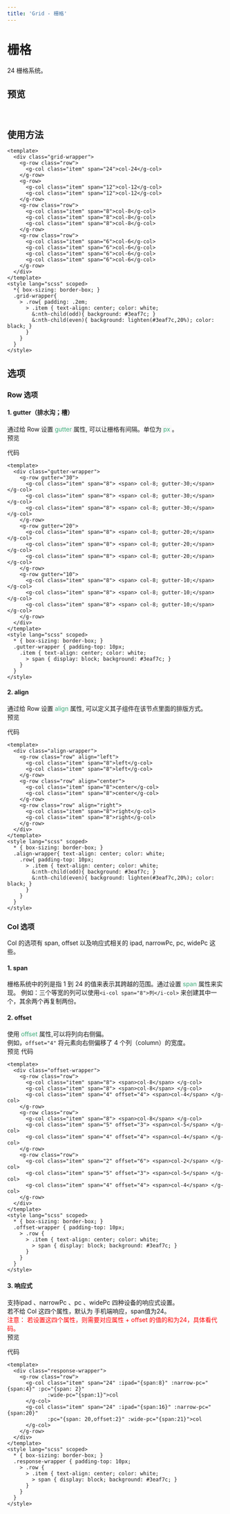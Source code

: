 ```yaml
---
title: 'Grid - 栅格'
---
```

# 栅格
24 栅格系统。

## 预览
&nbsp;
<ClientOnly>
  <grid-demo></grid-demo>
</ClientOnly>

## 使用方法
```vue
<template>
  <div class="grid-wrapper">
    <g-row class="row">
      <g-col class="item" span="24">col-24</g-col>
    </g-row>
    <g-row>
      <g-col class="item" span="12">col-12</g-col>
      <g-col class="item" span="12">col-12</g-col>
    </g-row>
    <g-row class="row">
      <g-col class="item" span="8">col-8</g-col>
      <g-col class="item" span="8">col-8</g-col>
      <g-col class="item" span="8">col-8</g-col>
    </g-row>
    <g-row class="row">
      <g-col class="item" span="6">col-6</g-col>
      <g-col class="item" span="6">col-6</g-col>
      <g-col class="item" span="6">col-6</g-col>
      <g-col class="item" span="6">col-6</g-col>
    </g-row>
  </div>
</template>
<style lang="scss" scoped>
  *{ box-sizing: border-box; }
  .grid-wrapper{
    > .row{ padding: .2em;
      > .item { text-align: center; color: white;
        &:nth-child(odd){ background: #3eaf7c; }
        &:nth-child(even){ background: lighten(#3eaf7c,20%); color: black; }
      }
    }
  }
</style>
```
## 选项
### Row 选项
#### 1. gutter（排水沟；槽）
通过给 Row 设置<span style='color:#3eaf7c;background-color:#F8F8F8'> gutter </span>属性, 可以让栅格有间隔。单位为<span style='color:#3eaf7c;background-color:#F8F8F8'> px </span>。    
预览  
<ClientOnly>
  <gutter-demo></gutter-demo>
</ClientOnly>

代码
```vue
<template>
  <div class="gutter-wrapper">
    <g-row gutter="30">
      <g-col class="item" span="8"> <span> col-8; gutter-30;</span> </g-col>
      <g-col class="item" span="8"> <span> col-8; gutter-30;</span> </g-col>
      <g-col class="item" span="8"> <span> col-8; gutter-30;</span> </g-col>
    </g-row>
    <g-row gutter="20">
      <g-col class="item" span="8"> <span> col-8; gutter-20;</span> </g-col>
      <g-col class="item" span="8"> <span> col-8; gutter-20;</span> </g-col>
      <g-col class="item" span="8"> <span> col-8; gutter-20;</span> </g-col>
    </g-row>
    <g-row gutter="10">
      <g-col class="item" span="8"> <span> col-8; gutter-10;</span> </g-col>
      <g-col class="item" span="8"> <span> col-8; gutter-10;</span> </g-col>
      <g-col class="item" span="8"> <span> col-8; gutter-10;</span> </g-col>
    </g-row>
  </div>
</template>
<style lang="scss" scoped>
  * { box-sizing: border-box; }
  .gutter-wrapper { padding-top: 10px;
    .item { text-align: center; color: white;
      > span { display: block; background: #3eaf7c; }
    }
  }
</style>
```
#### 2. align
通过给 Row 设置<span style='color:#3eaf7c;background-color:#F8F8F8'> align </span>属性, 可以定义其子组件在该节点里面的排版方式。  
预览  
<ClientOnly>
  <align-demo></align-demo>
</ClientOnly>

代码
```vue
<template>
  <div class="align-wrapper">
    <g-row class="row" align="left">
      <g-col class="item" span="8">left</g-col>
      <g-col class="item" span="8">left</g-col>
    </g-row>
    <g-row class="row" align="center">
      <g-col class="item" span="8">center</g-col>
      <g-col class="item" span="8">center</g-col>
    </g-row>
    <g-row class="row" align="right">
      <g-col class="item" span="8">right</g-col>
      <g-col class="item" span="8">right</g-col>
    </g-row>
  </div>
</template>
<style lang="scss" scoped>
  * { box-sizing: border-box; }
  .align-wrapper{ text-align: center; color: white;
    .row{ padding-top: 10px;
      > .item { text-align: center; color: white;
        &:nth-child(odd){ background: #3eaf7c; }
        &:nth-child(even){ background: lighten(#3eaf7c,20%); color: black; }
      }
    }
  }
</style>
```

### Col 选项
  Col 的选项有 span, offset 以及响应式相关的 ipad, narrowPc, pc, widePc 这些。
#### 1. span
栅格系统中的列是指 1 到 24 的值来表示其跨越的范围。通过设置<span style='color:#3eaf7c;background-color:#F8F8F8'> span </span>属性来实现。
例如：三个等宽的列可以使用`<i-col span="8">列</i-col>` 来创建其中一个，其余两个再复制两份。

#### 2. offset
使用<span style='color:#3eaf7c;background-color:#F8F8F8'> offset </span>属性,可以将列向右侧偏。  
例如，`offset="4"` 将元素向右侧偏移了 4 个列（column）的宽度。  
预览
<ClientOnly>
    <offset-demo></offset-demo>
</ClientOnly>
代码
```vue
<template>
  <div class="offset-wrapper">
    <g-row class="row">
      <g-col class="item" span="8"> <span>col-8</span> </g-col>
      <g-col class="item" span="8"> <span>col-8</span> </g-col>
      <g-col class="item" span="4" offset="4"> <span>col-4</span> </g-col>
    </g-row>
    <g-row class="row">
      <g-col class="item" span="8"> <span>col-8</span> </g-col>
      <g-col class="item" span="5" offset="3"> <span>col-5</span> </g-col>
      <g-col class="item" span="4" offset="4"> <span>col-4</span> </g-col>
    </g-row>
    <g-row class="row">
      <g-col class="item" span="2" offset="6"> <span>col-2</span> </g-col>
      <g-col class="item" span="5" offset="3"> <span>col-5</span> </g-col>
      <g-col class="item" span="4" offset="4"> <span>col-4</span> </g-col>
    </g-row>
  </div>
</template>
<style lang="scss" scoped>
  * { box-sizing: border-box; }
  .offset-wrapper { padding-top: 10px;
    > .row {
      > .item { text-align: center; color: white;
        > span { display: block; background: #3eaf7c; }
      }
    }
  }
</style>
```


#### 3. 响应式
支持ipad 、narrowPc 、pc 、widePc 四种设备的响应式设置。  
若不给 Col 这四个属性，默认为 手机端响应，span值为24。  
<span style='color:red;'>注意： 若设置这四个属性，则需要对应属性 + offset 的值的和为24，具体看代码。</span>  
预览
<ClientOnly>
    <response-demo></response-demo>
</ClientOnly>

代码
```vue
<template>
  <div class="response-wrapper">
    <g-row class="row">
      <g-col class="item" span="24" :ipad="{span:8}" :narrow-pc="{span:4}" :pc="{span: 2}"
             :wide-pc="{span:1}">col
      </g-col>
      <g-col class="item" span="24" :ipad="{span:16}" :narrow-pc="{span:20}"
             :pc="{span: 20,offset:2}" :wide-pc="{span:21}">col
      </g-col>
    </g-row>
  </div>
</template>
<style lang="scss" scoped>
  * { box-sizing: border-box; }
  .response-wrapper { padding-top: 10px;
    > .row {
      > .item { text-align: center; color: white;
        > span { display: block; background: #3eaf7c; }
      }
    }
  }
</style>

```